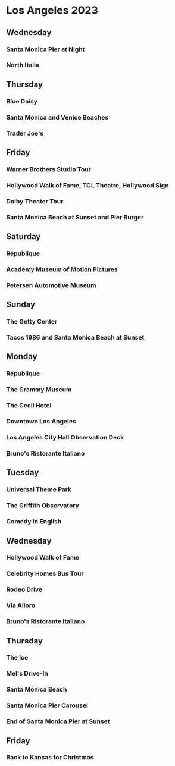 # Los Angeles 2023

## Wednesday

### Santa Monica Pier at Night

### North Italia

## Thursday

### Blue Daisy

### Santa Monica and Venice Beaches

### Trader Joe's

## Friday

### Warner Brothers Studio Tour

### Hollywood Walk of Fame, TCL Theatre, Hollywood Sign

### Dolby Theater Tour

### Santa Monica Beach at Sunset and Pier Burger

## Saturday

### République

### Academy Museum of Motion Pictures

### Petersen Automotive Museum

## Sunday

### The Getty Center

### Tacos 1986 and Santa Monica Beach at Sunset

## Monday

### République

### The Grammy Museum

### The Cecil Hotel

### Downtown Los Angeles

### Los Angeles City Hall Observation Deck

### Bruno's Ristorante Italiano

## Tuesday

### Universal Theme Park

### The Griffith Observatory

### Comedy in English

## Wednesday

### Hollywood Walk of Fame

### Celebrity Homes Bus Tour

### Rodeo Drive

### Via Alloro

### Bruno's Ristorante Italiano

## Thursday

### The Ice 

### Mel's Drive-In

### Santa Monica Beach

### Santa Monica Pier Carousel

### End of Santa Monica Pier at Sunset

## Friday

### Back to Kansas for Christmas
